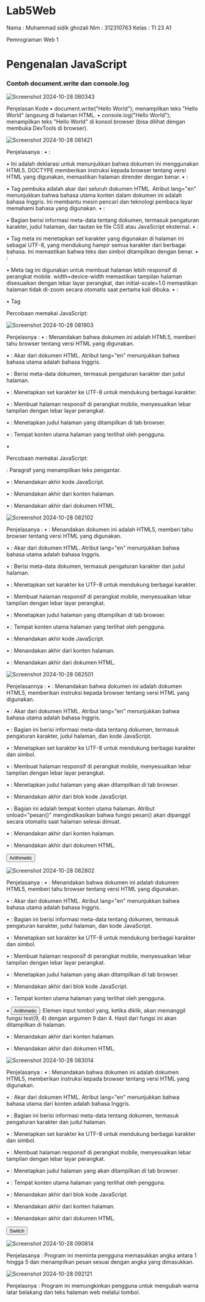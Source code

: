 # Lab5Web
Nama : Muhammad sidik ghozali
Nim : 312310763
Kelas : TI 23 A1

Pemrograman Web 1
<!DOCTYPE html>
<html lang="en">
<head>
<title>Mengenal JavaScript</title>
</head>
<body>
<h1>Pengenalan JavaScript</h1>
<h3>Contoh document.write dan console.log</h3>
<script>
document.write("Hello World");
console.log("Hello World");
</script>
</body>
</html>

![Screenshot 2024-10-28 080343](https://github.com/user-attachments/assets/87ca22c3-cdc6-41d2-8b2a-82108757a0ad)
 
Penjelasan Kode
•	document.write("Hello World"); menampilkan teks "Hello World" langsung di halaman HTML.
•	console.log("Hello World"); menampilkan teks "Hello World" di konsol browser (bisa dilihat dengan membuka DevTools di browser).

<!DOCTYPE html>
<html lang="en">
<head>
    <meta charset="UTF-8">
    <meta name="viewport" content="width=device-width, initial-scale=1.0">
    <title>Alert Box</title>
</head>
<body>
    <script type="text/javascript">
        window.alert("Ini merupakan pesan untuk Anda");
    </script>
</body>
</html>
 
 ![Screenshot 2024-10-28 081421](https://github.com/user-attachments/assets/68737a1b-3839-41b7-b58e-8f8f9a877f88)

Penjelasanya :
•	<!DOCTYPE html>:

•	Ini adalah deklarasi untuk menunjukkan bahwa dokumen ini menggunakan HTML5. DOCTYPE memberikan instruksi kepada browser tentang versi HTML yang digunakan, memastikan halaman dirender dengan benar.
•	<html lang="en">:

•	Tag pembuka <html> adalah akar dari seluruh dokumen HTML. Atribut lang="en" menunjukkan bahwa bahasa utama konten dalam dokumen ini adalah bahasa Inggris. Ini membantu mesin pencari dan teknologi pembaca layar memahami bahasa yang digunakan.
•	<head>:

•	Bagian <head> berisi informasi meta-data tentang dokumen, termasuk pengaturan karakter, judul halaman, dan tautan ke file CSS atau JavaScript eksternal.
•	<meta charset="UTF-8">:

•	Tag meta ini menetapkan set karakter yang digunakan di halaman ini sebagai UTF-8, yang mendukung hampir semua karakter dari berbagai bahasa. Ini memastikan bahwa teks dan simbol ditampilkan dengan benar.
•	<meta name="viewport" content="width=device-width, initial-scale=1.0">:

•	Meta tag ini digunakan untuk membuat halaman lebih responsif di perangkat mobile. width=device-width memastikan tampilan halaman disesuaikan dengan lebar layar perangkat, dan initial-scale=1.0 memastikan halaman tidak di-zoom secara otomatis saat pertama kali dibuka.
•	<title>Alert Box</title>:

•	Tag <title> menetapkan judul halaman yang ditampilkan di tab browser atau sebagai judul bookmark. Dalam hal ini, judulnya adalah "Alert Box".
•	<body>:

•	Tag <body> adalah tempat semua konten utama halaman ditempatkan. Konten di dalam <body> akan terlihat oleh pengguna di browser.
•	<script type="text/javascript">:

•	Tag <script> digunakan untuk menyematkan atau menulis kode JavaScript di halaman HTML. Atribut type="text/javascript" menunjukkan bahwa kode di dalam tag ini adalah JavaScript. Meskipun sekarang tidak lagi diperlukan, tetap bisa dituliskan untuk kompatibilitas.
•	window.alert("Ini merupakan pesan untuk Anda");:

•	Kode JavaScript ini menjalankan fungsi alert(), yang menampilkan kotak pesan (alert box) dengan teks "Ini merupakan pesan untuk Anda". Kotak ini muncul saat halaman dibuka, dan pengguna harus menutupnya sebelum dapat berinteraksi dengan halaman.
•	</body>:

•	Tag penutup </body> menandakan akhir dari konten utama halaman.
•	</html>:

•	Tag penutup </html> menandakan akhir dari dokumen HTML.

<!DOCTYPE html>
<html lang="en">
<head>
    <meta charset="UTF-8">
    <meta name="viewport" content="width=device-width, initial-scale=1.0">
    <title>Skrip JavaScript</title>
</head>
<body>
    <p>Percobaan memakai JavaScript:</p>
    <script type="text/javascript">
        document.write("Selamat mencoba JavaScript<br>");
        document.write("Semoga sukses!");
    </script>
</body>
</html>

![Screenshot 2024-10-28 081903](https://github.com/user-attachments/assets/3642222b-374d-4e26-991f-b492561d6ae5)

 Penjelasnya :
•	<!DOCTYPE html>: Menandakan bahwa dokumen ini adalah HTML5, memberi tahu browser tentang versi HTML yang digunakan.

•	<html lang="en">: Akar dari dokumen HTML. Atribut lang="en" menunjukkan bahwa bahasa utama adalah bahasa Inggris.

•	<head>: Berisi meta-data dokumen, termasuk pengaturan karakter dan judul halaman.

•	<meta charset="UTF-8">: Menetapkan set karakter ke UTF-8 untuk mendukung berbagai karakter.

•	<meta name="viewport" content="width=device-width, initial-scale=1.0">: Membuat halaman responsif di perangkat mobile, menyesuaikan lebar tampilan dengan lebar layar perangkat.

•	<title>Skrip JavaScript</title>: Menetapkan judul halaman yang ditampilkan di tab browser.

•	<body>: Tempat konten utama halaman yang terlihat oleh pengguna.

•	<p>Percobaan memakai JavaScript:</p>: Paragraf yang menampilkan teks pengantar.

•	<script type="text/javascript">: Memuat kode JavaScript.

•	document.write("Selamat mencoba JavaScript<br>");: Menulis teks "Selamat mencoba JavaScript" ke dalam halaman.

•	document.write("Semoga sukses!");: Menulis teks "Semoga sukses!" ke dalam halaman setelah teks sebelumnya.

•	</script>: Menandakan akhir kode JavaScript.

•	</body>: Menandakan akhir dari konten halaman.

•	</html>: Menandakan akhir dari dokumen HTML.



<!DOCTYPE html>
<html lang="en">
<head>
    <meta charset="UTF-8">
    <meta name="viewport" content="width=device-width, initial-scale=1.0">
    <title>Pemasukan Data</title>
</head>
<body>
    <script type="text/javascript">
        var nama = prompt("Siapa nama Anda?", "Masukkan nama Anda");
        document.write("Hai, " + nama);
    </script>
</body>
</html>
 
 ![Screenshot 2024-10-28 082102](https://github.com/user-attachments/assets/41b7ff0f-9057-413e-a914-bde15648e25f)

Penjelasanya :
•	<!DOCTYPE html>: Menandakan dokumen ini adalah HTML5, memberi tahu browser tentang versi HTML yang digunakan.

•	<html lang="en">: Akar dari dokumen HTML. Atribut lang="en" menunjukkan bahwa bahasa utama adalah bahasa Inggris.

•	<head>: Berisi meta-data dokumen, termasuk pengaturan karakter dan judul halaman.

•	<meta charset="UTF-8">: Menetapkan set karakter ke UTF-8 untuk mendukung berbagai karakter.

•	<meta name="viewport" content="width=device-width, initial-scale=1.0">: Membuat halaman responsif di perangkat mobile, menyesuaikan lebar tampilan dengan lebar layar perangkat.

•	<title>Pemasukan Data</title>: Menetapkan judul halaman yang ditampilkan di tab browser.

•	<body>: Tempat konten utama halaman yang terlihat oleh pengguna.

•	<script type="text/javascript">: Memuat kode JavaScript.

•	var nama = prompt("Siapa nama Anda?", "Masukkan nama Anda");: Menggunakan fungsi prompt() untuk meminta pengguna memasukkan namanya, dengan teks pertanyaan dan placeholder.

•	document.write("Hai, " + nama);: Menulis pesan "Hai, " diikuti oleh nama yang dimasukkan pengguna ke dalam dokumen HTML.

•	</script>: Menandakan akhir kode JavaScript.

•	</body>: Menandakan akhir dari konten halaman.

•	</html>: Menandakan akhir dari dokumen HTML.



<!DOCTYPE html>
<html lang="en">
<head>
    <meta charset="UTF-8">
    <meta name="viewport" content="width=device-width, initial-scale=1.0">
    <title>Contoh Program JavaScript</title>
    <script type="text/javascript">
        function pesan() {
            alert("Memanggil JavaScript lewat body onload");
        }
    </script>
</head>
<body onload="pesan()">
</body>
</html>

![Screenshot 2024-10-28 082501](https://github.com/user-attachments/assets/0b4688f3-c842-460c-bb8c-2315900cb3cb)

 Penjelasannya :
•	<!DOCTYPE html>: Menandakan bahwa dokumen ini adalah dokumen HTML5, memberikan instruksi kepada browser tentang versi HTML yang digunakan.

•	<html lang="en">: Akar dari dokumen HTML. Atribut lang="en" menunjukkan bahwa bahasa utama adalah bahasa Inggris.

•	<head>: Bagian ini berisi informasi meta-data tentang dokumen, termasuk pengaturan karakter, judul halaman, dan kode JavaScript.

•	<meta charset="UTF-8">: Menetapkan set karakter ke UTF-8 untuk mendukung berbagai karakter dan simbol.

•	<meta name="viewport" content="width=device-width, initial-scale=1.0">: Membuat halaman responsif di perangkat mobile, menyesuaikan lebar tampilan dengan lebar layar perangkat.

•	<title>Contoh Program JavaScript</title>: Menetapkan judul halaman yang akan ditampilkan di tab browser.

•	<script type="text/javascript">: Memuat kode JavaScript. Di dalam tag ini, terdapat fungsi bernama pesan().

•	function pesan() { alert("Memanggil JavaScript lewat body onload"); }: Fungsi pesan() akan menampilkan kotak dialog (alert) dengan pesan "Memanggil JavaScript lewat body onload" ketika dipanggil.

•	</script>: Menandakan akhir dari blok kode JavaScript.

•	<body onload="pesan()">: Bagian ini adalah tempat konten utama halaman. Atribut onload="pesan()" mengindikasikan bahwa fungsi pesan() akan dipanggil secara otomatis saat halaman selesai dimuat.

•	</body>: Menandakan akhir dari konten halaman.

•	</html>: Menandakan akhir dari dokumen HTML.


<!DOCTYPE html>
<html lang="en">
<head>
    <meta charset="UTF-8">
    <meta name="viewport" content="width=device-width, initial-scale=1.0">
    <title>Contoh Program JavaScript</title>
    <script type="text/javascript">
        function test(val1, val2) {
            document.write("<br>Perkalian: " + (val1 * val2) + "<br>");
            document.write("Pembagian: " + (val1 / val2) + "<br>");
            document.write("Penjumlahan: " + (val1 + val2) + "<br>");
            document.write("Pengurangan: " + (val1 - val2) + "<br>");
            document.write("Modulus: " + (val1 % val2) + "<br>");
        }
    </script>
</head>
<body>
    <input type="button" name="button" value="Arithmetic" onclick="test(9, 4)">
</body>
</html>
 
 ![Screenshot 2024-10-28 082802](https://github.com/user-attachments/assets/d1992061-d6ae-4977-99f3-36004a4bde97)

Penjelasanya :
•	<!DOCTYPE html>: Menandakan bahwa dokumen ini adalah dokumen HTML5, memberi tahu browser tentang versi HTML yang digunakan.

•	<html lang="en">: Akar dari dokumen HTML. Atribut lang="en" menunjukkan bahwa bahasa utama adalah bahasa Inggris.

•	<head>: Bagian ini berisi informasi meta-data tentang dokumen, termasuk pengaturan karakter, judul halaman, dan kode JavaScript.

•	<meta charset="UTF-8">: Menetapkan set karakter ke UTF-8 untuk mendukung berbagai karakter dan simbol.

•	<meta name="viewport" content="width=device-width, initial-scale=1.0">: Membuat halaman responsif di perangkat mobile, menyesuaikan lebar tampilan dengan lebar layar perangkat.

•	<title>Contoh Program JavaScript</title>: Menetapkan judul halaman yang akan ditampilkan di tab browser.

•	<script type="text/javascript">: Memuat kode JavaScript. Di dalam tag ini, terdapat fungsi bernama test(val1, val2).

•	function test(val1, val2) { ... }: Fungsi ini menerima dua parameter, val1 dan val2, dan melakukan beberapa operasi aritmatika (perkalian, pembagian, penjumlahan, pengurangan, dan modulus) terhadap kedua nilai tersebut. Hasil dari setiap operasi ditampilkan di halaman menggunakan document.write().

•	</script>: Menandakan akhir dari blok kode JavaScript.

•	<body>: Tempat konten utama halaman yang terlihat oleh pengguna.

•	<input type="button" name="button" value="Arithmetic" onclick="test(9, 4)">: Elemen input tombol yang, ketika diklik, akan memanggil fungsi test(9, 4) dengan argumen 9 dan 4. Hasil dari fungsi ini akan ditampilkan di halaman.

•	</body>: Menandakan akhir dari konten halaman.

•	</html>: Menandakan akhir dari dokumen HTML.


<!DOCTYPE html>
<html lang="en">
<head>
    <meta charset="UTF-8">
    <meta name="viewport" content="width=device-width, initial-scale=1.0">
    <title>Contoh If-Else</title>
</head>
<body>
    <script type="text/javascript">
        var nilai = prompt("Masukkan nilai (0-100): ", 0);
        var hasil = "";
        if (nilai >= 60) {
            hasil = "lulus";
        } else {
            hasil = "tidak lulus";
        }
        document.write("Hasil: " + hasil);
    </script>
</body>
</html>
 
 ![Screenshot 2024-10-28 083014](https://github.com/user-attachments/assets/a29fe948-edad-4326-bb5e-b791789a6025)

Penjelasanya :
•	<!DOCTYPE html>: Menandakan bahwa dokumen ini adalah dokumen HTML5, memberikan instruksi kepada browser tentang versi HTML yang digunakan.

•	<html lang="en">: Akar dari dokumen HTML. Atribut lang="en" menunjukkan bahwa bahasa utama dari konten adalah bahasa Inggris.

•	<head>: Bagian ini berisi informasi meta-data tentang dokumen, termasuk pengaturan karakter dan judul halaman.

•	<meta charset="UTF-8">: Menetapkan set karakter ke UTF-8 untuk mendukung berbagai karakter dan simbol.

•	<meta name="viewport" content="width=device-width, initial-scale=1.0">: Membuat halaman responsif di perangkat mobile, menyesuaikan lebar tampilan dengan lebar layar perangkat.

•	<title>Contoh If-Else</title>: Menetapkan judul halaman yang akan ditampilkan di tab browser.

•	<body>: Tempat konten utama halaman yang terlihat oleh pengguna.

•	<script type="text/javascript">: Memuat kode JavaScript di dalam halaman HTML.

•	var nilai = prompt("Masukkan nilai (0-100): ", 0);: Mendeklarasikan variabel nilai dan menggunakan fungsi prompt() untuk meminta pengguna memasukkan nilai antara 0 hingga 100. Nilai default yang ditampilkan di dalam prompt adalah 0.

•	var hasil = "";: Mendeklarasikan variabel hasil yang akan menyimpan status kelulusan.

•	if (nilai >= 60) { ... }: Struktur kondisi if-else. Jika nilai yang dimasukkan pengguna 60 atau lebih, maka variabel hasil akan diatur ke "lulus".

•	else { hasil = "tidak lulus"; }: Jika kondisi sebelumnya tidak terpenuhi, maka hasil akan diatur ke "tidak lulus".

•	document.write("Hasil: " + hasil);: Menggunakan document.write() untuk menampilkan hasil kelulusan di halaman dengan format "Hasil: " diikuti oleh nilai dari variabel hasil.

•	</script>: Menandakan akhir dari blok kode JavaScript.

•	</body>: Menandakan akhir dari konten halaman.

•	</html>: Menandakan akhir dari dokumen HTML.


<html>
<head>
    <title>Contoh Program JavaScript</title>
    <script language="javascript">
        function test() {
            var vall = window.prompt("Input nilai (1-5):"); // Corrected 'vall' variable declaration
            switch (vall) {
                case "1":
                    document.write("Bilangan satu");
                    break;
                case "2":
                    document.write("Bilangan dua");
                    break;
                case "3":
                    document.write("Bilangan tiga");
                    break;
                case "4":
                    document.write("Bilangan empat");
                    break;
                case "5": // Changed this to a string for consistency
                    document.write("Bilangan lima");
                    break;
                default:
                    document.write("Bilangan lainnya");
            }
        }
    </script>
</head>
<body>
    <input type="button" name="button" value="Switch" onclick="test()">
</body>
</html>
 
 ![Screenshot 2024-10-28 090814](https://github.com/user-attachments/assets/cb6662d2-2c00-4be7-8403-3a65d48ede39)

Penjelasanya :
Program ini meminta pengguna memasukkan angka antara 1 hingga 5 dan menampilkan pesan sesuai dengan angka yang dimasukkan.

<html>
<head>
    <script language="javascript">
        function test() {
            var val1 = document.kirim.T1.value; // Menggunakan nama yang benar untuk input
            val1 = parseInt(val1); // Mengonversi string input menjadi integer
            
            if (val1 % 2 == 0) {
                document.kirim.T2.value = "bilangan genap"; // Menampilkan hasil jika genap
            } else {
                document.kirim.T2.value = "bilangan ganjil"; // Menampilkan hasil jika ganjil
            }
        }
    </script>
</head>
<body>
    <form method="POST" name="kirim">
        <p>BILANGAN <input type="text" name="T1" size="20"> MERUPAKAN BIL <input type="text" name="T2" size="20" readonly></p>
        <p><input type="button" value="TEBAK" name="B1" onclick="test()"></p>
    </form>
</body>
</html>

![Screenshot 2024-10-28 091832](https://github.com/user-attachments/assets/14b79b61-0472-4eff-a6ff-207da8c42380)

Penjelasan Perubahan:
Program ini digunakan untuk menentukan apakah sebuah bilangan yang dimasukkan oleh pengguna adalah genap atau ganjil.

<html>
<head>
    <title>Objek Document</title>
    <script language="javascript">
        function ubahWarnaLB(warna) {
            document.body.style.backgroundColor = warna; // Mengubah warna latar belakang
        }

        function ubahWarnaLD(warna) {
            document.body.style.color = warna; // Mengubah warna teks
        }
    </script>
</head>
<body>
    <h1>Tes</h1>
    <form>
        <input type="button" value="Latar Belakang Hijau" onClick="ubahWarnaLB('GREEN')"> 
        <input type="button" value="Latar Belakang Putih" onClick="ubahWarnaLB('WHITE')"> 
        <input type="button" value="Teks Kuning" onClick="ubahWarnaLD('YELLOW')"> 
        <input type="button" value="Teks Biru" onClick="ubahWarnaLD('BLUE')">
    </form>
    <script language="javascript">
        document.write("Dimodifikasi terakhir pada: " + document.lastModified); // Memperbaiki sintaks
    </script>
</body>
</html>

![Screenshot 2024-10-28 092121](https://github.com/user-attachments/assets/90e624f1-3ebf-4ce1-95eb-afb32c70ef73)

Penjelasnya :
Program ini memungkinkan pengguna untuk mengubah warna latar belakang dan teks halaman web melalui tombol.

<html>
<head>
    <title>Daftar Menu</title>
    <script>
        function hitung(ele) {
            var total = document.getElementById("total").value; // Ambil nilai total dari input
            total = (total ? parseInt(total) : 0); // Konversi total ke integer, jika ada

            var harga;
            if (ele.checked) {
                harga = parseInt(ele.value); // Ambil harga dari checkbox yang dipilih
                total += harga; // Tambahkan harga ke total
            } else {
                harga = parseInt(ele.value); // Ambil harga jika checkbox tidak dipilih
                if (total) {
                    total -= harga; // Kurangi harga dari total
                }
            }

            document.getElementById("total").value = total; // Tampilkan total yang diperbarui
        }
    </script>
</head>
<body>
    <h1>Daftar Menu Makanan</h1>
    <label><input type="checkbox" value="5600" onclick="hitung(this);" /> Ayam Goreng Rp. 5.600</label><br />
    <label><input type="checkbox" value="500" onclick="hitung(this);" /> Tempe Goreng Rp. 500</label><br />
    <label><input type="checkbox" value="2500" onclick="hitung(this);" /> Telur Dadar Rp. 2.500</label><hr />
    <strong>Total Bayar: Rp. <input id="total" type="text" value="0" readonly /></strong>
</body>
</html>

![Screenshot 2024-10-28 092626](https://github.com/user-attachments/assets/c57601fc-6dfd-4db0-a315-ff7dcf775e93)

Penjelasan Kode:
Fungsi hitung(ele):

Input: Menerima elemen checkbox (ele) yang dipilih.
Pengambilan Total: Mengambil nilai total saat ini dari elemen input dengan ID total dan mengonversinya menjadi integer. Jika tidak ada nilai, maka diinisialisasi menjadi 0.
Cek Status Checkbox: Jika checkbox dipilih (ele.checked), maka harga dari checkbox ditambahkan ke total. Jika checkbox tidak dipilih, harga akan dikurangi dari total.
Menampilkan Total: Mengupdate elemen input total dengan nilai total yang baru.
HTML Struktur:

Terdapat judul "Daftar Menu Makanan".
Tiga checkbox yang masing-masing mewakili menu makanan dengan harga.
Total pembayaran ditampilkan dalam input readonly agar tidak bisa diubah langsung oleh pengguna.


Pertanyaan dan Tugas
1. Buat script untuk melakukan validasi pada isian form.
=====================================================================================================


<!DOCTYPE html>
<html lang="id">
<head>
    <meta charset="UTF-8">
    <meta name="viewport" content="width=device-width, initial-scale=1.0">
    <title>Validasi Form</title>
    <script>
        function validateForm() {
            // Ambil nilai dari input
            var nama = document.getElementById("nama").value;
            var email = document.getElementById("email").value;
            var pesan = document.getElementById("pesan").value;
            var errorMsg = "";

            // Validasi nama
            if (nama === "") {
                errorMsg += "sidik.\n";
            }

            // Validasi email
            var emailPattern = /^[^\s@]+@[^\s@]+\.[^\s@]+$/; // Pola email yang sederhana
            if (email === "" || !emailPattern.test(email)) {
                errorMsg += "Email tidak valid.\n";
            }

            // Validasi pesan
            if (pesan === "") {
                errorMsg += "tetap semangatt.\n";
            }

            // Tampilkan pesan error jika ada
            if (errorMsg) {
                alert(errorMsg);
                return false; // Cegah pengiriman form
            }
            return true; // Izinkan pengiriman form
        }
    </script>
</head>
<body>
    <h1>Form Kontak</h1>
    <form onsubmit="return validateForm();">
        <label for="nama">Nama:</label>
        <input type="text" id="nama" name="nama"><br><br>
        
        <label for="email">Email:</label>
        <input type="text" id="email" name="email"><br><br>
        
        <label for="pesan">Pesan:</label><br>
        <textarea id="pesan" name="pesan"></textarea><br><br>
        
        <input type="submit" value="Kirim">
    </form>
</body>
</html>

![Screenshot 2024-10-28 093130](https://github.com/user-attachments/assets/6230c391-4147-4cb8-8182-8d688a14f6b4)

Penjelasan Script Validasi Form:
HTML Structure:

Terdapat form dengan tiga input: nama, email, dan pesan.
Form dilengkapi dengan label dan area untuk memasukkan pesan.
Fungsi validateForm():

Fungsi ini dipanggil saat form disubmit.
Mengambil nilai dari masing-masing input menggunakan document.getElementById().
Melakukan validasi:
Validasi Nama: Memeriksa apakah input nama kosong.
Validasi Email: Menggunakan regex (pola ekspresi reguler) untuk memvalidasi format email. Jika email kosong atau tidak sesuai pola, maka akan menghasilkan pesan error.
Validasi Pesan: Memastikan input pesan tidak kosong.
Jika ada kesalahan, pesan error ditampilkan menggunakan alert() dan pengiriman form dicegah dengan return false.
Jika semua validasi lulus, maka fungsi mengembalikan true, yang mengizinkan form untuk dikirim.
Cara Kerja Program:
Pengguna mengisi form dan menekan tombol "Kirim".
Fungsi validasi dijalankan untuk memastikan semua field diisi dengan benar.
Jika ada field yang tidak valid, pengguna akan menerima pesan error yang sesuai dan tidak dapat mengirimkan form sampai semua kesalahan diperbaiki.
